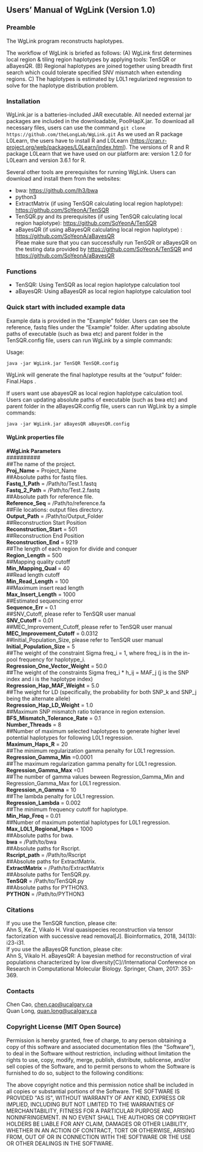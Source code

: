 ## Users’ Manual of WgLink (Version 1.0)
### Preamble
The WgLink program reconstructs haplotypes.


The workflow of WgLink is briefed as follows: (A) WgLink first determines local region & tiling region haplotypes by applying tools: TenSQR or aBayesQR. 
(B) Regional haplotypes are joined together using breadth first search which could tolerate specified SNV mismatch when extending regions. C) The
haplotypes is estimated by L0L1 regularized regression to solve for the haplotype distribution problem.

### Installation
WgLink.jar is a batteries-included JAR executable. All needed external jar packages are included in the downloadable, PoolHapX.jar. To download all necessary files, users can use the command 
`git clone https://github.com/theLongLab/WgLink.git`
As we used an R package L0Learn, the users have to install R and L0Learn (https://cran.r-project.org/web/packages/L0Learn/index.html). The versions of R and R package L0Learn that we have used on our platform are: version 1.2.0 for L0Learn and version 3.6.1 for R. 

Several other tools are prerequisites for running WgLink. Users can download and install them from the websites:
* bwa: https://github.com/lh3/bwa
* python3
* ExtractMatrix (if using TenSQR calculating local region haplotype): https://github.com/SoYeonA/TenSQR
* TenSQR.py and its prerequisites (if using TenSQR calculating local region haplotype): https://github.com/SoYeonA/TenSQR
* aBayesQR (if using aBayesQR calculating local region haplotype) : https://github.com/SoYeonA/aBayesQR <br>
Pleae make sure that you can successfully run TenSQR or aBayesQR on the testing data provided by  https://github.com/SoYeonA/TenSQR and https://github.com/SoYeonA/aBayesQR <br>

### Functions
* TenSQR: Using TenSQR as local region haplotype calculation tool
* aBayesQR: Using aBayesQR as local region haplotype calculation tool


### Quick start with included example data

Example data is provided in the "Example" folder. Users can see the reference, fastq files under the “Example” folder. After updating absolute paths of executable (such as bwa etc) and parent folder in the TenSQR.config file, users can run WgLink by a simple commands:

Usage:

`java -jar WgLink.jar TenSQR TenSQR.config`

WgLink will generate the final haplotype results at the “output” folder: Final.Haps .

If users want use abayesQR as local region haplotype calculation tool. Users can updating absolute paths of executable (such as bwa etc) and parent folder in the aBayesQR.config file, users can run WgLink by a simple commands:

`java -jar WgLink.jar aBayesQR aBayesQR.config`

#### WgLink properties file
**#WgLink Parameters**<br>
##########<br>
##The name of the project.<br>
**Proj_Name** = Project_Name<br> 
##Absolute paths for fastq files.<br> 
**Fastq_1_Path** = /Path/to/Test.1.fastq<br> 
**Fastq_2_Path** = /Path/to/Test.2.fastq<br> 
##Absolute path for reference file.<br> 
**Reference_Seq** = /Path/to/reference.fa<br> 
##File locations: output files directory.<br> 
**Output_Path** = /Path/to/Output_Folder<br> 
##Reconstruction Start Position<br> 
**Reconstruction_Start** = 501 <br> 
##Reconstruction End Position<br> 
**Reconstruction_End** = 9219 <br> 
##The length of each region for divide and conquer<br> 
**Region_Length** = 500 <br> 
##Mapping quality cutoff<br> 
**Min_Mapping_Qual** = 40<br> 
##Read length cutoff<br> 
**Min_Read_Length** = 100 <br> 
##Maximum insert read length<br> 
**Max_Insert_Length** = 1000 <br> 
##Estimated sequencing error<br> 
**Sequence_Err** = 0.1<br> 
##SNV_Cutoff, please refer to TenSQR user manual<br> 
**SNV_Cutoff** = 0.01<br> 
##MEC_Improvement_Cutoff, please refer to TenSQR user manual<br> 
**MEC_Improvement_Cutoff** = 0.0312 <br> 
##Initial_Population_Size, please refer to TenSQR user manual<br> 
**Initial_Population_Size** = 5 <br> 
##The weight of the constraint Sigma freq_i = 1, where freq_i is in the in-pool frequency for haplotype_i.<br> 
**Regression_One_Vector_Weight** = 50.0 <br> 
##The weight of the constraints Sigma freq_i * h_ij = MAF_j (j is the SNP index and i is the haplotype index)<br> 
**Regression_Hap_MAF_Weight** = 5.0  <br> 
##The weight for LD (specifically, the probability for both SNP_k and SNP_j being the alternate allele)<br> 
**Regression_Hap_LD_Weight** = 1.0  <br> 
##Maximum SNP mismatch ratio tolerance in region extension.<br> 
**BFS_Mismatch_Tolerance_Rate** = 0.1<br> 
**Number_Threads** = 8 <br> 
##Number of maximum selected haplotypes to generate higher level potential haplotypes for following L0L1 regression.<br> 
**Maximum_Haps_R** = 20 <br> 
##The minimum regularization gamma penalty for L0L1 regression.<br> 
**Regression_Gamma_Min** =0.0001 <br> 
##The maximum regularization gamma penalty for L0L1 regression.<br> 
**Regression_Gamma_Max** =0.1 <br> 
##The number of gamma values beween Regression_Gamma_Min and Regression_Gamma_Max for L0L1 regression.<br> 
**Regression_n_Gamma** = 10 <br> 
##The lambda penalty for L0L1 regression.<br> 
**Regression_Lambda** = 0.002<br> 
##The minimum frequency cutoff for haplotype. <br> 
**Min_Hap_Freq** = 0.01 <br> 
##Number of maximum potential haplotypes for L0L1 regression.<br> 
**Max_L0L1_Regional_Haps** = 1000 <br> 
##Absolute paths for bwa.<br> 
**bwa** = /Path/to/bwa<br> 
##Absolute paths for Rscript.<br> 
**Rscript_path** = /Path/to/Rscript <br> 
##Absolute paths for ExtractMatrix.<br> 
**ExtractMatrix** = /Path/to/ExtractMatrix<br> 
##Absolute paths for TenSQR.py.<br> 
**TenSQR** = /Path/to/TenSQR.py<br> 
##Absolute paths for PYTHON3.<br> 
**PYTHON** = /Path/to/PYTHON3<br> 


### Citations
If you use the TenSQR function, please cite:<br>
Ahn S, Ke Z, Vikalo H. Viral quasispecies reconstruction via tensor factorization with successive read removal[J]. Bioinformatics, 2018, 34(13): i23-i31.<br>
If you use the aBayesQR function, please cite:<br>
Ahn S, Vikalo H. aBayesQR: A bayesian method for reconstruction of viral populations characterized by low diversity[C]//International Conference on Research in Computational Molecular Biology. Springer, Cham, 2017: 353-369. <br>


### Contacts
Chen Cao, chen.cao@ucalgary.ca<br>
Quan Long, quan.long@ucalgary.ca<br>


### Copyright License (MIT Open Source)
Permission is hereby granted, free of charge, to any person obtaining a copy of this software and associated documentation files (the "Software"), to deal in the Software without restriction, including without limitation the rights to use, copy, modify, merge, publish, distribute, sublicense, and/or sell copies of the Software, and to permit persons to whom the Software is furnished to do so, subject to the following conditions:

The above copyright notice and this permission notice shall be included in all copies or substantial portions of the Software. THE SOFTWARE IS PROVIDED "AS IS", WITHOUT WARRANTY OF ANY KIND, EXPRESS OR IMPLIED, INCLUDING BUT
NOT LIMITED TO THE WARRANTIES OF MERCHANTABILITY, FITNESS FOR A PARTICULAR PURPOSE AND NONINFRINGEMENT. IN NO EVENT SHALL THE
AUTHORS OR COPYRIGHT HOLDERS BE LIABLE FOR ANY CLAIM, DAMAGES OR OTHER LIABILITY, WHETHER IN AN ACTION OF CONTRACT, TORT OR
OTHERWISE, ARISING FROM, OUT OF OR IN CONNECTION WITH THE SOFTWARE OR THE USE OR OTHER DEALINGS IN THE SOFTWARE.








